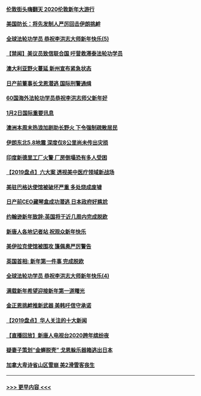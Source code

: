 #### [伦敦街头嗨翻天 2020伦敦新年大游行](../pages/prog202/a102743925.md?t=01030933) 
#### [美国防长：将先发制人严厉回击伊朗挑衅](../pages/prog202/a102743930.md?t=01030933) 
#### [全球法轮功学员 恭祝李洪志大师新年快乐(5)](../pages/prog202/a102743766.md?t=01030933) 
#### [【禁闻】美议员致信联合国 吁营救滞泰法轮功学员](../pages/prog202/a102743781.md?t=01030933) 
#### [澳大利亚野火蔓延 新州宣布紧急状态](../pages/prog202/a102743681.md?t=01030933) 
#### [日产前董事长戈恩潜逃 国际刑警通缉](../pages/prog202/a102743676.md?t=01030933) 
#### [60国海外法轮功学员恭祝李洪志师父新年好](../pages/prog202/a102743628.md?t=01030933) 
#### [1月2日国际重要讯息](../pages/prog202/a102743488.md?t=01030933) 
#### [澳洲本周末热浪加剧助长野火 下令强制疏散居民](../pages/prog202/a102743421.md?t=01030933) 
#### [伊朗东北5.8地震 深度仅8公里尚未传出灾损](../pages/prog202/a102743396.md?t=01030933) 
#### [印度新德里工厂火警 厂房倒塌恐有多人受困](../pages/prog202/a102743386.md?t=01030933) 
#### [【2019盘点】六大案 透视美中医疗领域新战场](../pages/prog202/a102743227.md?t=01030933) 
#### [美驻巴格达使馆被破坏严重 多处烧成废墟](../pages/prog202/a102743244.md?t=01030933) 
#### [日产前CEO藏琴盒成功潜逃 日本政府好尴尬](../pages/prog202/a102742937.md?t=01030933) 
#### [约翰逊新年致辞:英国将于近几周内完成脱欧](../pages/prog202/a102742956.md?t=01030933) 
#### [新唐人各地记者站 祝观众新年快乐](../pages/prog202/a102742785.md?t=01030933) 
#### [美伊拉克使馆被围攻 篷佩奥严厉警告](../pages/prog202/a102742994.md?t=01030933) 
#### [英国首相: 新年第一件事 完成脱欧](../pages/prog202/a102742907.md?t=01030933) 
#### [全球法轮功学员 恭祝李洪志大师新年快乐(4)](../pages/prog202/a102742900.md?t=01030933) 
#### [满载新年希望迎接新年第一道曙光](../pages/prog202/a102742809.md?t=01030933) 
#### [金正恩挑衅推新武器 美韩吁信守承诺](../pages/prog202/a102742799.md?t=01030933) 
#### [【2019盘点】华人关注的十大新闻](../pages/prog202/a102742748.md?t=01030933) 
#### [【直播回放】新唐人电视台2020跨年缤纷夜](../pages/prog202/a102738273.md?t=01030933) 
#### [疑妻子策划“金蝉脱壳” 戈恩躲乐器箱逃出日本](../pages/prog202/a102742535.md?t=01030933) 
#### [加拿大卑诗省山区雪崩 美2滑雪客丧生](../pages/prog202/a102742491.md?t=01030933) 

----
#### [ >>> 更早内容 <<< ](../indexes/prog202-earlier.md)
